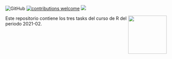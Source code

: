 ![GitHub](https://img.shields.io/github/license/taller-R/task_r_202102) [![contributions welcome](https://img.shields.io/badge/contributions-welcome-brightgreen.svg?style=flat)](https://github.com/taller-R/task_r_202102/issues) ![](https://img.shields.io/github/followers/taller-R?style=social)

<img src="https://avatars0.githubusercontent.com/u/69440432?s=400&u=96b3e58c713578b563d5c3d3c259f34965ac8e33&v=4" align="right" width=120 height=120 alt="" />

Este repositorio contiene los tres tasks del curso de R del periodo 2021-02. 